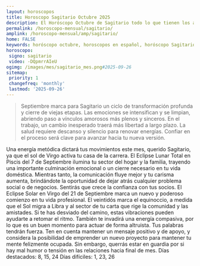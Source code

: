 ```yaml
---
layout: horoscopos
title: Horoscopo Sagitario Octubre 2025
description: El Horóscopo Octubre de Sagitario todo lo que tienen los astros preparados para este mes, amor, trabajo, familia. Todo sobre astrologia, tarot, predicciones. Horoscopo gratis en español, predicciones y astrología.
permalink: /horoscopo-mensual/sagitario/
amplink: /horoscopo-mensual/amp/sagitario/
home: FALSE
keywords: horóscopo octubre, horoscopos en español, horóscopo Sagitario octubre , horóscopo esperanza gracia, horoscop, horóscopos gratis, horoscopo Sagitario, Tarot, Astrologia, Zodíaco, Sagitario, horoscopo gratis, horoscopo del mes 
horoscopo:
 signo: sagitario
 video: -DQpmrrAIeU
ogimg: /images/mes/sagitario_mes.png#2025-09-26
sitemap:
 priority: 1
 changefreq: 'monthly'
 lastmod: '2025-09-26'
---
```



 > Septiembre marca para Sagitario un ciclo de transformación profunda y cierre de viejas etapas. Las emociones se intensifican y se limpian, abriendo paso a vínculos amorosos más plenos y sinceros. En el trabajo, un cambio inesperado traerá más libertad a largo plazo. La salud requiere descanso y silencio para renovar energías. Confiar en el proceso será clave para avanzar hacia tu nueva versión.



Una energía metódica dictará tus movimientos este mes, querido Sagitario, ya que el sol de Virgo activa tu casa de la carrera. El Eclipse Lunar Total en Piscis del 7 de Septiembre ilumina tu sector del hogar y la familia, trayendo una importante culminación emocional o un cierre necesario en tu vida doméstica.
Mientras tanto, la comunicación fluye mejor y tu carisma aumenta, brindándote la oportunidad de dejar atrás cualquier problema social o de negocios. Sentirás que crece la confianza con tus socios. El Eclipse Solar en Virgo del 21 de Septiembre marca un nuevo y poderoso comienzo en tu vida profesional.
El veintidós marca el equinoccio, a medida que el Sol migra a Libra y al sector de tu carta que rige la comunidad y las amistades. Si te has desviado del camino, estas vibraciones pueden ayudarte a retomar el ritmo. También te invadirá una energía compasiva, por lo que es un buen momento para actuar de forma altruista.
Tus palabras tendrán fuerza. Ten en cuenta mantener un mensaje positivo y de apoyo, y considera la posibilidad de emprender un nuevo proyecto para mantener tu mente felizmente ocupada. Sin embargo, querrás estar en guardia por si hay mal humor o tensión en las relaciones hacia final de mes.
Días destacados: 8, 15, 24
Días difíciles: 1, 23, 26